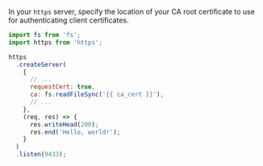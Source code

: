 In your `https` server, specify the location of your CA root certificate to use for authenticating client certificates.

```javascript
import fs from 'fs';
import https from 'https';

https
  .createServer(
    {
      // ...
      requestCert: true,
      ca: fs.readFileSync('{{ ca_cert }}'),
      // ...
    },
    (req, res) => {
      res.writeHead(200);
      res.end('Hello, world!');
    }
  )
  .listen(9433);
```
